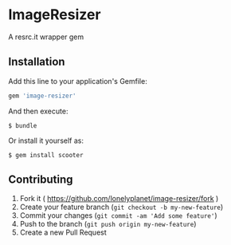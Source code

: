 # ImageResizer

A resrc.it wrapper gem

## Installation

Add this line to your application's Gemfile:

```ruby
gem 'image-resizer'
```

And then execute:

    $ bundle

Or install it yourself as:

    $ gem install scooter

## Contributing

1. Fork it ( https://github.com/lonelyplanet/image-resizer/fork )
2. Create your feature branch (`git checkout -b my-new-feature`)
3. Commit your changes (`git commit -am 'Add some feature'`)
4. Push to the branch (`git push origin my-new-feature`)
5. Create a new Pull Request

